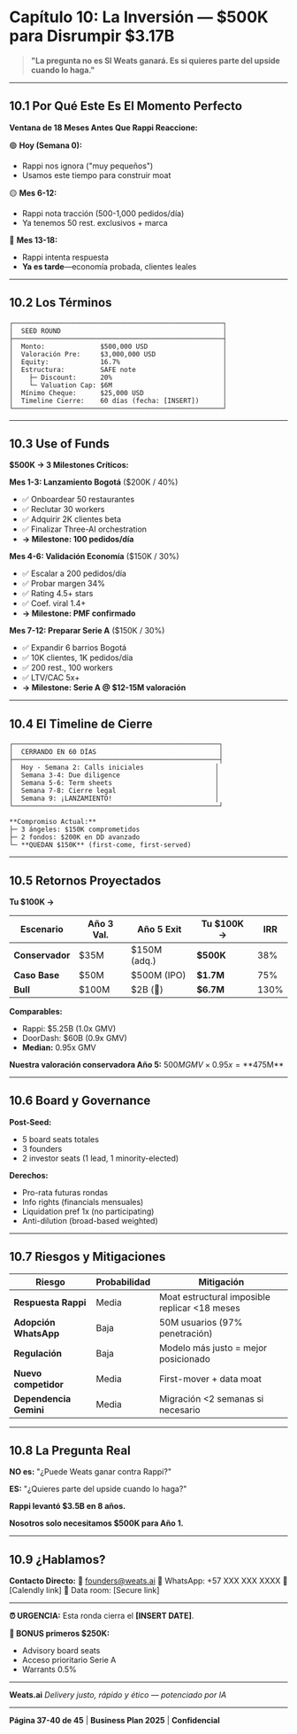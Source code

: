 # Capítulo 10: La Inversión — $500K para Disrumpir $3.17B

> **"La pregunta no es SI Weats ganará. Es si quieres parte del upside cuando lo haga."**

---

## 10.1 Por Qué Este Es El Momento Perfecto

**Ventana de 18 Meses Antes Que Rappi Reaccione:**

🟢 **Hoy (Semana 0):**
- Rappi nos ignora ("muy pequeños")
- Usamos este tiempo para construir moat

🟡 **Mes 6-12:**
- Rappi nota tracción (500-1,000 pedidos/día)
- Ya tenemos 50 rest. exclusivos + marca

🔴 **Mes 13-18:**
- Rappi intenta respuesta
- **Ya es tarde**—economía probada, clientes leales

---

## 10.2 Los Términos

```
┌─────────────────────────────────────────────────────┐
│  SEED ROUND                                         │
├─────────────────────────────────────────────────────┤
│  Monto:              $500,000 USD                   │
│  Valoración Pre:     $3,000,000 USD                 │
│  Equity:             16.7%                          │
│  Estructura:         SAFE note                      │
│    ├─ Discount:      20%                            │
│    └─ Valuation Cap: $6M                            │
│  Mínimo Cheque:      $25,000 USD                    │
│  Timeline Cierre:    60 días (fecha: [INSERT])      │
└─────────────────────────────────────────────────────┘
```

---

## 10.3 Use of Funds

**$500K → 3 Milestones Críticos:**

**Mes 1-3: Lanzamiento Bogotá** ($200K / 40%)
- ✅ Onboardear 50 restaurantes
- ✅ Reclutar 30 workers
- ✅ Adquirir 2K clientes beta
- ✅ Finalizar Three-AI orchestration
- **→ Milestone: 100 pedidos/día**

**Mes 4-6: Validación Economía** ($150K / 30%)
- ✅ Escalar a 200 pedidos/día
- ✅ Probar margen 34%
- ✅ Rating 4.5+ stars
- ✅ Coef. viral 1.4+
- **→ Milestone: PMF confirmado**

**Mes 7-12: Preparar Serie A** ($150K / 30%)
- ✅ Expandir 6 barrios Bogotá
- ✅ 10K clientes, 1K pedidos/día
- ✅ 200 rest., 100 workers
- ✅ LTV/CAC 5x+
- **→ Milestone: Serie A @ $12-15M valoración**

---

## 10.4 El Timeline de Cierre

```
┌────────────────────────────────────────────────────┐
│  CERRANDO EN 60 DÍAS                               │
├────────────────────────────────────────────────────┤
│  Hoy - Semana 2: Calls iniciales                  │
│  Semana 3-4: Due diligence                        │
│  Semana 5-6: Term sheets                          │
│  Semana 7-8: Cierre legal                         │
│  Semana 9: ¡LANZAMIENTO!                          │
└────────────────────────────────────────────────────┘

**Compromiso Actual:**
├─ 3 ángeles: $150K comprometidos
├─ 2 fondos: $200K en DD avanzado
└─ **QUEDAN $150K** (first-come, first-served)
```

---

## 10.5 Retornos Proyectados

**Tu $100K →**

| Escenario | Año 3 Val. | Año 5 Exit | Tu $100K → | IRR |
|-----------|-----------|-----------|-----------|-----|
| **Conservador** | $35M | $150M (adq.) | **$500K** | 38% |
| **Caso Base** | $50M | $500M (IPO) | **$1.7M** | 75% |
| **Bull** | $100M | $2B (🦄) | **$6.7M** | 130% |

**Comparables:**
- Rappi: $5.25B (1.0x GMV)
- DoorDash: $60B (0.9x GMV)
- **Median:** 0.95x GMV

**Nuestra valoración conservadora Año 5:**
$500M GMV × 0.95x = **$475M**

---

## 10.6 Board y Governance

**Post-Seed:**
- 5 board seats totales
- 3 founders
- 2 investor seats (1 lead, 1 minority-elected)

**Derechos:**
- Pro-rata futuras rondas
- Info rights (financials mensuales)
- Liquidation pref 1x (no participating)
- Anti-dilution (broad-based weighted)

---

## 10.7 Riesgos y Mitigaciones

| Riesgo | Probabilidad | Mitigación |
|--------|--------------|------------|
| **Respuesta Rappi** | Media | Moat estructural imposible replicar <18 meses |
| **Adopción WhatsApp** | Baja | 50M usuarios (97% penetración) |
| **Regulación** | Baja | Modelo más justo = mejor posicionado |
| **Nuevo competidor** | Media | First-mover + data moat |
| **Dependencia Gemini** | Media | Migración <2 semanas si necesario |

---

## 10.8 La Pregunta Real

**NO es:** "¿Puede Weats ganar contra Rappi?"

**ES:** "¿Quieres parte del upside cuando lo haga?"

**Rappi levantó $3.5B en 8 años.**

**Nosotros solo necesitamos $500K para Año 1.**

---

## 10.9 ¿Hablamos?

**Contacto Directo:**
📧 founders@weats.ai
📱 WhatsApp: +57 XXX XXX XXXX
📅 [Calendly link]
💾 Data room: [Secure link]

---

**⏰ URGENCIA:** Esta ronda cierra el **[INSERT DATE]**.

**🎁 BONUS primeros $250K:**
- Advisory board seats
- Acceso prioritario Serie A
- Warrants 0.5%

---

**Weats.ai**
*Delivery justo, rápido y ético — potenciado por IA*

---

**Página 37-40 de 45** | **Business Plan 2025** | **Confidencial**
